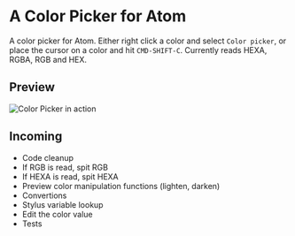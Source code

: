 # A Color Picker for Atom

A color picker for Atom. Either right click a color and select `Color picker`, or place the cursor on a color and hit `CMD-SHIFT-C`. Currently reads HEXA, RGBA, RGB and HEX.

## Preview

![Color Picker in action](http://f.cl.ly/items/3B1L3z0p2Q0R0y2Y0M2I/colorpicker.gif)

## Incoming

- Code cleanup
- If RGB is read, spit RGB
- If HEXA is read, spit HEXA
- Preview color manipulation functions (lighten, darken)
- Convertions
- Stylus variable lookup
- Edit the color value
- Tests
